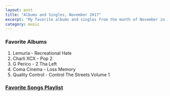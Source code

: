 ```yaml
---
layout: post
title: "Albums and Singles, November 2017"
excerpt: "My favorite albums and singles from the month of November in the 2017th year. "
category: music
---
```


### Favorite Albums
1. Lemuria - Recreational Hate
1. Charli XCX - Pop 2
1. G Perico - 2 Tha Left
1. Coma Cinema - Loss Memory
1. Quality Control - Control The Streets Volume 1

### <a href="https://open.spotify.com/user/blrobin2/playlist/28HZpDXCCSwezakd6GJIlE" target="_blank" rel="noopener">Favorite Songs Playlist</a>

